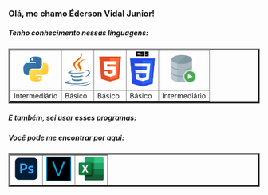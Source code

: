 <h3> Olá, me chamo Éderson Vidal Junior! </h3>

<h5>Tenho conhecimento nessas linguagens:</h5>


<table border="3">
  
  <tr align="center">
    <td><img src="https://github.com/Dunkode/Dunkode/blob/main/rep/Python.png" width= "50"></td>
    <td><img src="https://github.com/Dunkode/Dunkode/blob/main/rep/java.png" width= "50" >
    <td><img src="https://github.com/Dunkode/Dunkode/blob/main/rep/html5.png" width= "50">
    <td><img src="https://github.com/Dunkode/Dunkode/blob/main/rep/css3.png" width= "50" >
    <td><img src="https://github.com/Dunkode/Dunkode/blob/main/rep/oracle-sql.png" width= "50" >
  </tr>
  
  <tr>
  <td>Intermediário</td>
  <td>Básico</td>
  <td>Básico</td>
  <td>Básico</td>
  <td>Intermediário</td>
  </tr>
  
</table>

<h5>E também, sei usar esses programas:</h5>

<table border="3">
<tr align="center">
    <td><img src="https://github.com/Dunkode/Dunkode/blob/main/rep/photoshop.png" width= "50"></td>
    <td><img src="https://github.com/Dunkode/Dunkode/blob/main/rep/vegas.png" width= "50" >
    <td><img src="https://github.com/Dunkode/Dunkode/blob/main/rep/excel.png" width= "50">
  </tr>

<h5>Você pode me encontrar por aqui:</h5>
  
</table>

  
<!---
Dunkode/Dunkode is a ✨ special ✨ repository because its `README.md` (this file) appears on your GitHub profile.
You can click the Preview link to take a look at your changes.
--->

